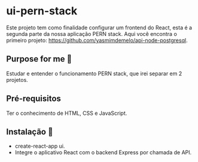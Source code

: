 # ui-pern-stack
Este projeto tem como finalidade configurar um frontend do React, esta é a segunda parte da nossa aplicação PERN stack.
Aqui você encontra o primeiro projeto: https://github.com/yasmimdemelo/api-node-postgresql.

## Purpose for me 🎯
Estudar e entender o funcionamento PERN stack, que irei separar em 2 projetos.

## Pré-requisitos
Ter o conhecimento de HTML, CSS e JavaScript.

## Instalação 🚀
- create-react-app ui.
- Integre o aplicativo React com o backend Express por chamada de API.
